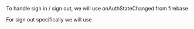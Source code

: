 To handle sign in / sign out, we will use onAuthStateChanged from firebase

For sign out specifically we will use
